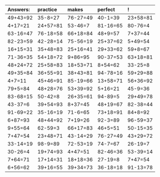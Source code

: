 | Answers: | practice | makes | perfect | ! |
| :--- | :--- | :--- | :--- | :--- |
| 49+43=92 | 35-8=27 | 76-27=49 | 40-1=39 | 23+58=81 | 
| 4+17=21 | 24+57=81 | 53-46=7 | 81-16=65 | 80-76=4 | 
| 63-16=47 | 76-18=58 | 66+18=84 | 48+9=57 | 7+37=44 | 
| 82-23=59 | 42-28=14 | 75-56=19 | 25+37=62 | 5+49=54 | 
| 16+15=31 | 35+48=83 | 25+16=41 | 29+33=62 | 59+8=67 | 
| 71-36=35 | 54+18=72 | 9+86=95 | 90-37=53 | 63+18=81 | 
| 48+24=72 | 25+58=83 | 18+53=71 | 8+54=62 | 33-25=8 | 
| 49+35=84 | 36+55=91 | 38+43=81 | 94-78=16 | 59+29=88 | 
| 4+7=11 | 45+46=91 | 85-19=66 | 13+58=71 | 56+36=92 | 
| 79+5=84 | 48+28=76 | 53+39=92 | 5+16=21 | 45-9=36 | 
| 83-68=15 | 50-42=8 | 26+35=61 | 94-89=5 | 29+49=78 | 
| 43-37=6 | 39+54=93 | 8+37=45 | 48+19=67 | 82-38=44 | 
| 91-69=22 | 35-16=19 | 71-6=65 | 73+18=91 | 84+8=92 | 
| 6+87=93 | 48+44=92 | 7+19=26 | 92-3=89 | 96-59=37 | 
| 9+55=64 | 62-59=3 | 66+17=83 | 46+5=51 | 50-15=35 | 
| 7+47=54 | 23+48=71 | 43-14=29 | 76-27=49 | 43+29=72 | 
| 33-14=19 | 98-9=89 | 72-53=19 | 74-7=67 | 26-19=7 | 
| 30-26=4 | 19+74=93 | 4+47=51 | 82-46=36 | 53-39=14 | 
| 7+64=71 | 17+14=31 | 18+18=36 | 27-19=8 | 7+47=54 | 
| 6+56=62 | 39+16=55 | 39+34=73 | 36-18=18 | 91-13=78 | 
